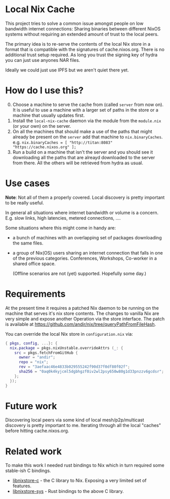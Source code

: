 # Local Nix Cache

This project tries to solve a common issue amongst people on low bandwidth
internet connections: Sharing binaries between different NixOS systems without
requiring an extended amount of trust to the local peers.

The primary idea is to re-serve the contents of the local Nix store in a format
that is compatible with the signatures of cache.nixos.org. There is no
additional trust setup required. As long you trust the signing key of hydra you
can just use anyones NAR files.

Ideally we could just use IPFS but we aren't quiet there yet.


# How do I use this?

0. Choose a machine to serve the cache from (called `server` from now on). It
   is useful to use a machine with a larger set of paths in the store or a
   machine that usually updates first.
1. Install the `local-nix-cache` daemon via the module from the `module.nix`
   (or your own) on the server.
2. On all the machines that should make a use of the paths that might already
   be present on the `server` add that machine to `nix.binaryCaches`.
   e.g. `nix.binaryCaches = [ "http://titan:8083" "https://cache.nixos.org" ];`
3. Run a build on a machine that isn't the server and you should see it
   downloading all the paths that are alreayd downloaded to the server from
   there. All the others will be retrieved from hydra as usual.

# Use cases

**Note**: Not all of them a properly covered. Local discovery is pretty
important to be really useful.

In general all situations where internet bandwidth or volume is a concern. E.g.
slow links, high latencies, metered connections, ….

Some situations where this might come in handy are:

- a bunch of machines with an overlapping set of packages
  downloading the same files.

- a group of Nix(OS) users sharing an internet connection that falls in one of
  the previous categories. Conferences, Workshops, Co-worker in a shared office
  space.

  (Offline scenarios are not (yet) supported. Hopefully some day.)

# Requirements

At the present time it requires a patched Nix daemon to be running on the
machine that serves it's nix store contents. The changes to vanilla Nix are
very simple and expose another Operation via the store interface. The patch is
available at https://github.com/andir/nix/tree/queryPathFromFileHash.

You can override the local Nix store in `configuration.nix` via:

```nix
{ pkgs, config, ...}: {
  nix.package = pkgs.nixUnstable.overrideAttrs (_: {
    src = pkgs.fetchFromGitHub {
      owner = "andir";
      repo = "nix";
      rev = "3aefaac46e4833b029555242f90d37f0df80f02f";
      sha256 = "0aq0k4kyjcml5dgbhgzf0iv2wl2psy650w80g1d33pnzzv6gcdsr";
    };
  });
}
```

# Future work

Discovering local peers via some kind of local mesh/p2p/multicast discovery is
pretty important to me. Iterating through all the local "caches" before hitting
cache.nixos.org.

# Related work

To make this work I needed rust bindings to Nix which in turn required some
stable-ish C bindings.

 - [libnixstore-c](https://github.com/andir/libnixstore-c) - the C library to
   Nix. Exposing a very limited set of features.
 - [libnixstore-sys](https://github.com/andir/libnixstore-sys) - Rust bindings
   to the above C library.
